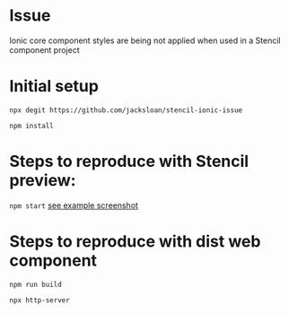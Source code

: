 # Issue

Ionic core component styles are being not applied when used in a Stencil component project

# Initial setup
`npx degit https://github.com/jacksloan/stencil-ionic-issue`

`npm install`

# Steps to reproduce with Stencil preview:

`npm start`
[see example screenshot](./screenshots/Screen%20Shot%202022-06-09%20at%205.14.04%20PM.png)

# Steps to reproduce with dist web component
`npm run build`

`npx http-server`

